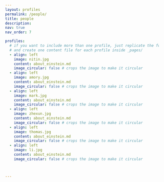 ```yaml
---
layout: profiles
permalink: /people/
title: people
description: 
nav: true
nav_order: 7

profiles:
  # if you want to include more than one profile, just replicate the following block
  # and create one content file for each profile inside _pages/
  - align: left
    image: nitin.jpg
    content: about_einstein.md
    image_circular: false # crops the image to make it circular
  - align: left
    image: amory.jpg
    content: about_einstein.md
    image_circular: false # crops the image to make it circular
  - align: left
    image: mark.jpg
    content: about_einstein.md
    image_circular: false # crops the image to make it circular
  - align: left
    image: zhexun.jpg
    content: about_einstein.md
    image_circular: false # crops the image to make it circular
  - align: left
    image: thomas.jpg
    content: about_einstein.md
    image_circular: false # crops the image to make it circular
  - align: left
    image: li.jpg
    content: about_einstein.md
    image_circular: false # crops the image to make it circular



---
```

